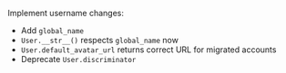 Implement username changes:
- Add `global_name`
- `User.__str__()` respects `global_name` now
- `User.default_avatar_url` returns correct URL for migrated accounts
- Deprecate `User.discriminator`

